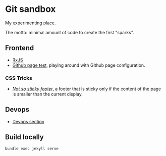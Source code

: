 # Git sandbox

My experimenting place.

The motto: minimal amount of code to create the first "sparks".

## Frontend

- [RxJS](rxjs)
- [Github page test](test), playing around with Github page configuration.

### CSS Tricks

- *[Not so sticky footer](frontend/css/sticky-footer-small-page.html)*, a footer that is sticky only if the content of the page is smaller than the current display.

## Devops

- [Devops section](devops)

## Build locally

```
bundle exec jekyll serve
```
